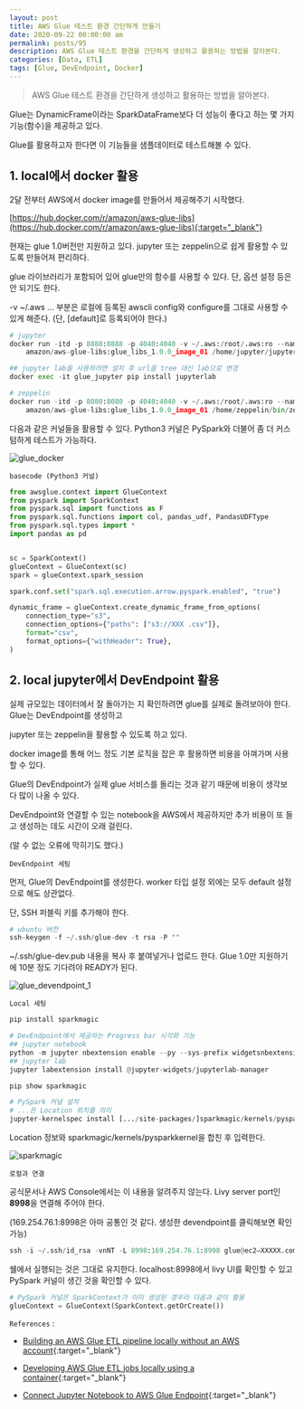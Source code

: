 ```yaml
---
layout: post
title: AWS Glue 테스트 환경 간단하게 만들기
date: 2020-09-22 00:00:00 am
permalink: posts/95
description: AWS Glue 테스트 환경을 간단하게 생성하고 활용하는 방법을 알아본다.
categories: [Data, ETL]
tags: [Glue, DevEndpoint, Docker]
---
```


> AWS Glue 테스트 환경을 간단하게 생성하고 활용하는 방법을 알아본다.

Glue는 DynamicFrame이라는 SparkDataFrame보다 더 성능이 좋다고 하는 몇 가지 기능(함수)을 제공하고 있다.

Glue를 활용하고자 한다면 이 기능들을 샘플데이터로 테스트해볼 수 있다.

## 1. local에서 docker 활용

2달 전부터 AWS에서 docker image를 만들어서 제공해주기 시작했다.

[https://hub.docker.com/r/amazon/aws-glue-libs](https://hub.docker.com/r/amazon/aws-glue-libs){:target="_blank"}

현재는 glue 1.0버전만 지원하고 있다. jupyter 또는 zeppelin으로 쉽게 활용할 수 있도록 만들어져 편리하다.

glue 라이브러리가 포함되어 있어 glue만의 함수를 사용할 수 있다. 단, 옵션 설정 등은 안 되기도 한다.

-v ~/.aws ... 부분은 로컬에 등록된 awscli config와 configure를 그대로 사용할 수 있게 해준다. (단, [default]로 등록되어야 한다.)

``` python
# jupyter
docker run -itd -p 8888:8888 -p 4040:4040 -v ~/.aws:/root/.aws:ro --name glue_jupyter \
    amazon/aws-glue-libs:glue_libs_1.0.0_image_01 /home/jupyter/jupyter_start.sh

## jupyter lab을 사용하려면 설치 후 url을 tree 대신 lab으로 변경
docker exec -it glue_jupyter pip install jupyterlab

# zeppelin
docker run -itd -p 8080:8080 -p 4040:4040 -v ~/.aws:/root/.aws:ro --name glue_zeppelin \ 
    amazon/aws-glue-libs:glue_libs_1.0.0_image_01 /home/zeppelin/bin/zeppelin.sh
```

다음과 같은 커널들을 활용할 수 있다. Python3 커널은 PySpark와 더불어 좀 더 커스텀하게 테스트가 가능하다.

![glue_docker]({{site.baseurl}}/assets/img/aws/glue_docker.png)

    basecode (Python3 커널)

``` python
from awsglue.context import GlueContext
from pyspark import SparkContext
from pyspark.sql import functions as F
from pyspark.sql.functions import col, pandas_udf, PandasUDFType
from pyspark.sql.types import *
import pandas as pd


sc = SparkContext()
glueContext = GlueContext(sc)
spark = glueContext.spark_session

spark.conf.set("spark.sql.execution.arrow.pyspark.enabled", "true")

dynamic_frame = glueContext.create_dynamic_frame_from_options(
    connection_type="s3",
    connection_options={"paths": ["s3://XXX .csv"]},
    format="csv",
    format_options={"withHeader": True},
)
```

## 2. local jupyter에서 DevEndpoint 활용

실제 규모있는 데이터에서 잘 돌아가는 지 확인하려면 glue를 실제로 돌려보아야 한다. Glue는 DevEndpoint를 생성하고

jupyter 또는 zeppelin을 활용할 수 있도록 하고 있다.

docker image를 통해 어느 정도 기본 로직을 잡은 후 활용하면 비용을 아껴가며 사용할 수 있다.

Glue의 DevEndpoint가 실제 glue 서비스를 돌리는 것과 같기 때문에 비용이 생각보다 많이 나올 수 있다.

DevEndpoint와 연결할 수 있는 notebook을 AWS에서 제공하지만 추가 비용이 또 들고 생성하는 데도 시간이 오래 걸린다.

(알 수 없는 오류에 막히기도 했다.)

    DevEndpoint 세팅

먼저, Glue의 DevEndpoint를 생성한다. worker 타입 설정 외에는 모두 default 설정으로 해도 상관없다.

단, SSH 퍼블릭 키를 추가해야 한다.

``` python
# ubuntu 버전
ssh-keygen -f ~/.ssh/glue-dev -t rsa -P ""
```

~/.ssh/glue-dev.pub 내용을 복사 후 붙여넣거나 업로드 한다. Glue 1.0만 지원하기에 10분 정도 기다려야 READY가 된다.

![glue_devendpoint_1]({{site.baseurl}}/assets/img/aws/glue_devendpoint.png)

    Local 세팅

``` python
pip install sparkmagic

# DevEndpoint에서 제공하는 Progress bar 시각화 기능
## jupyter notebook
python -m jupyter nbextension enable --py --sys-prefix widgetsnbextension
## jupyter lab
jupyter labextension install @jupyter-widgets/jupyterlab-manager
```

``` python
pip show sparkmagic

# PySpark 커널 설치
# ...은 Location 위치를 의미
jupyter-kernelspec install [.../site-packages/]sparkmagic/kernels/pysparkkernel --user
```

Location 정보와 sparkmagic/kernels/pysparkkernel을 합친 후 입력한다.

![sparkmagic]({{site.baseurl}}/assets/img/aws/sparkmagic.png)

    로컬과 연결

공식문서나 AWS Console에서는 이 내용을 알려주지 않는다. Livy server port인 **8998**을 연결해 주어야 한다.

(169.254.76.1:8998은 아마 공통인 것 같다. 생성한 devendpoint를 클릭해보면 확인 가능)

``` python
ssh -i ~/.ssh/id_rsa -vnNT -L 8998:169.254.76.1:8998 glue@ec2–XXXXX.compute-1.amazonaws.com
```

쉘에서 실행되는 것은 그대로 유지한다. localhost:8998에서 livy UI를 확인할 수 있고 PySpark 커널이 생긴 것을 확인할 수 있다.

``` python
# PySpark 커널은 SparkContext가 이미 생성된 경우라 다음과 같이 활용
glueContext = GlueContext(SparkContext.getOrCreate())
```

`References` : 

* [Building an AWS Glue ETL pipeline locally without an AWS account](https://aws.amazon.com/blogs/big-data/building-an-aws-glue-etl-pipeline-locally-without-an-aws-account/){:target="_blank"}

* [Developing AWS Glue ETL jobs locally using a container](https://aws.amazon.com/ko/blogs/big-data/developing-aws-glue-etl-jobs-locally-using-a-container/){:target="_blank"}


* [Connect Jupyter Notebook to AWS Glue Endpoint](https://medium.com/explore-ml/connect-jupyter-notebook-to-aws-glue-endpoint-f5fc78b4e00){:target="_blank"}